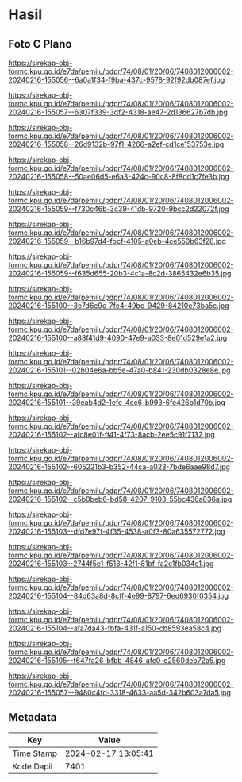 # Hasil

## Foto C Plano

https://sirekap-obj-formc.kpu.go.id/e7da/pemilu/pdpr/74/08/01/20/06/7408012006002-20240216-155056--6a0a1f34-f9ba-437c-9578-92f92db087ef.jpg

https://sirekap-obj-formc.kpu.go.id/e7da/pemilu/pdpr/74/08/01/20/06/7408012006002-20240216-155057--6307f339-3df2-4318-ae47-2d136627b7db.jpg

https://sirekap-obj-formc.kpu.go.id/e7da/pemilu/pdpr/74/08/01/20/06/7408012006002-20240216-155058--26d9132b-97f1-4266-a2ef-cd1ce153753e.jpg

https://sirekap-obj-formc.kpu.go.id/e7da/pemilu/pdpr/74/08/01/20/06/7408012006002-20240216-155058--50ae06d5-e6a3-424c-90c8-8f8dd1c7fe3b.jpg

https://sirekap-obj-formc.kpu.go.id/e7da/pemilu/pdpr/74/08/01/20/06/7408012006002-20240216-155059--f730c46b-3c39-41db-9720-9bcc2d22072f.jpg

https://sirekap-obj-formc.kpu.go.id/e7da/pemilu/pdpr/74/08/01/20/06/7408012006002-20240216-155059--b16b97d4-fbcf-4105-a0eb-4ce550b63f28.jpg

https://sirekap-obj-formc.kpu.go.id/e7da/pemilu/pdpr/74/08/01/20/06/7408012006002-20240216-155059--f635d655-20b3-4c1a-8c2d-3865432e6b35.jpg

https://sirekap-obj-formc.kpu.go.id/e7da/pemilu/pdpr/74/08/01/20/06/7408012006002-20240216-155100--3e7d6e9c-7fe4-49be-9429-84210e73ba5c.jpg

https://sirekap-obj-formc.kpu.go.id/e7da/pemilu/pdpr/74/08/01/20/06/7408012006002-20240216-155100--a88f41d9-4090-47e9-a033-8e01d529e1a2.jpg

https://sirekap-obj-formc.kpu.go.id/e7da/pemilu/pdpr/74/08/01/20/06/7408012006002-20240216-155101--02b04e6a-bb5e-47a0-b841-230db0328e8e.jpg

https://sirekap-obj-formc.kpu.go.id/e7da/pemilu/pdpr/74/08/01/20/06/7408012006002-20240216-155101--39eab4d2-1efc-4cc6-b993-6fe426b1d70b.jpg

https://sirekap-obj-formc.kpu.go.id/e7da/pemilu/pdpr/74/08/01/20/06/7408012006002-20240216-155102--afc8e01f-ff41-4f73-8acb-2ee5c91f7132.jpg

https://sirekap-obj-formc.kpu.go.id/e7da/pemilu/pdpr/74/08/01/20/06/7408012006002-20240216-155102--605221b3-b352-44ca-a023-7bde6aae98d7.jpg

https://sirekap-obj-formc.kpu.go.id/e7da/pemilu/pdpr/74/08/01/20/06/7408012006002-20240216-155102--c5b0beb6-bd58-4207-9103-55bc436a836a.jpg

https://sirekap-obj-formc.kpu.go.id/e7da/pemilu/pdpr/74/08/01/20/06/7408012006002-20240216-155103--dfd7e97f-4f35-4538-a0f3-80a635572772.jpg

https://sirekap-obj-formc.kpu.go.id/e7da/pemilu/pdpr/74/08/01/20/06/7408012006002-20240216-155103--2744f5e1-f518-42f1-81bf-fa2c1fb034e1.jpg

https://sirekap-obj-formc.kpu.go.id/e7da/pemilu/pdpr/74/08/01/20/06/7408012006002-20240216-155104--84d63a8d-8cff-4e99-8797-6ed6930f0354.jpg

https://sirekap-obj-formc.kpu.go.id/e7da/pemilu/pdpr/74/08/01/20/06/7408012006002-20240216-155104--afa7da43-fbfa-431f-a150-cb8593ea58c4.jpg

https://sirekap-obj-formc.kpu.go.id/e7da/pemilu/pdpr/74/08/01/20/06/7408012006002-20240216-155105--f647fa26-bfbb-4846-afc0-e2560deb72a5.jpg

https://sirekap-obj-formc.kpu.go.id/e7da/pemilu/pdpr/74/08/01/20/06/7408012006002-20240216-155057--9480c4fd-3318-4633-aa5d-342b603a7da5.jpg


## Metadata

| Key        | Value               |
| ---------- | ------------------- |
| Time Stamp | 2024-02-17 13:05:41 |
| Kode Dapil | 7401                |



